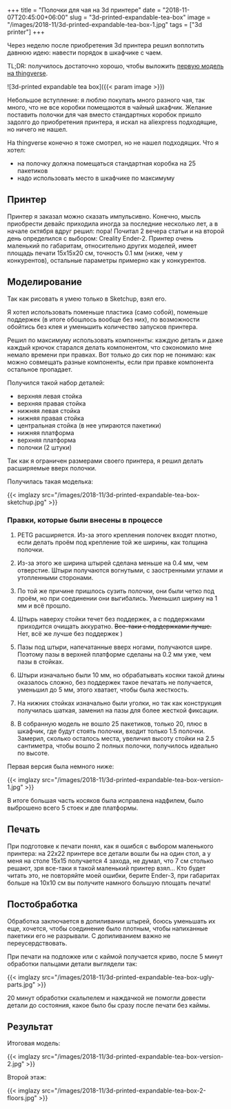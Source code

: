 +++
title = "Полочки для чая на 3d принтере"
date = "2018-11-07T20:45:00+06:00"
slug = "3d-printed-expandable-tea-box"
image = "/images/2018-11/3d-printed-expandable-tea-box-1.jpg"
tags = ["3d printer"]
+++

Через неделю после приобретения 3d принтера решил воплотить давнюю идею: навести порядок в шкафчике с чаем.

TL;DR: получилось достаточно хорошо, чтобы выложить [первую модель на thingverse](https://www.thingiverse.com/thing:3197921).

![3d-printed expandable tea box]({{< param image >}})
<!--more-->

Небольшое вступление: я люблю покупать много разного чая, так много, что не все коробки помещаются в чайный шкафчик. Желание поставить полочки для чая вместо стандартных коробок пришло задолго до приобретения принтера, я искал на aliexpress подходящие, но ничего не нашел.

На thingverse конечно я тоже смотрел, но не нашел подходящих. Что я хотел:

- на полочку должна помещаться стандартная коробка на 25 пакетиков
- надо использовать место в шкафчике по максимуму

## Принтер
Принтер я заказал можно сказать импульсивно. Конечно, мысль приобрести девайс приходила иногда за последние несколько лет, а в начале октября вдруг решил: пора! Почитал 2 вечера статьи и на второй день определился с выбором: Creality Ender-2. Принтер очень маленький по габаритам, относительно других моделей, имеет площадь печати 15x15x20 см, точность 0.1 мм (ниже, чем у конкурентов), остальные параметры примерно как у конкурентов.

## Моделирование
Так как рисовать я умею только в Sketchup, взял его.

Я хотел использовать поменьше пластика (само собой), поменьше поддержек (в итоге обошлось вообще без них), по возможности обойтись без клея и уменьшить количество запусков принтера.

Решил по максимуму использовать компоненты: каждую деталь и даже каждый крючок старался делать компонентом, что сэкономило мне немало времени при правках. Вот только до сих пор не понимаю: как можно совмещать разные компоненты, если при правке компонента остальное пропадает.

Получился такой набор деталей:

- верхняя левая стойка
- верхняя правая стойка
- нижняя левая стойка
- нижняя правая стойка
- центральная стойка (в нее упираются пакетики)
- нижняя платформа
- верхняя платформа
- полочки (2 штуки)

Так как я ограничен размерами своего принтера, я решил делать расширяемые вверх полочки.

Получилась такая моделька:

{{< imglazy src="/images/2018-11/3d-printed-expandable-tea-box-sketchup.jpg" >}}

### Правки, которые были внесены в процессе

1. PETG расширяется. Из-за этого крепления полочек входят плотно, если делать проём под крепление той же ширины, как толщина полочки.

2. Из-за этого же ширина штырей сделана меньше на 0.4 мм, чем отверстие. Штыри получаются вогнутыми, с заостренными углами и утопленными сторонами.

3. По той же причине пришлось сузить полочки, они были четко под проём, но при соединении они выгибались. Уменьшил ширину на 1 мм и всё прошло.

4. Штырь наверху стойки течет без поддержек, а с поддержками приходится очищать аккуратно. ~~Все-таки с поддержками лучше.~~ Нет, всё же лучше без поддержек )

5. Пазы под штыри, напечатанные вверх ногами, получаются шире. Поэтому пазы в верхней платформе сделаны на 0.2 мм уже, чем пазы в стойках.

6. Штыри изначально были 10 мм, но обрабатывать косяки такой длины оказалось сложно, без поддержек такое печатать не получается, уменьшил до 5 мм, этого хватает, чтобы была жесткость.

7. На нижних стойках изначально были уголки, но так как конструкция получилась шаткая, заменил на пазы для более жесткой фиксации.

8. В собранную модель не вошло 25 пакетиков, только 20, плюс в шкафчик, где будут стоять полочки, входит только 1.5 полочки. Замерил, сколько осталось места, увеличил высоту стойки на 2.5 сантиметра, чтобы вошло 2 полных полочки, получилось идеально по высоте.

Первая версия была немного ниже:

{{< imglazy src="/images/2018-11/3d-printed-expandable-tea-box-version-1.jpg" >}}

В итоге большая часть косяков была исправлена надфилем, было выброшено всего 5 стоек и две платформы.

## Печать
При подготовке к печати понял, как я ошибся с выбором маленького принтера: на 22х22 принтере все детали вошли бы на один стол, а у меня на столе 15х15 получается 4 захода, не думал, что 7 см столько решают, зря все-таки я такой маленький принтер взял... Кто будет читать это, не повторяйте моей ошибки, берите Ender-3, при габаритах больше на 10x10 см вы получите намного большую площать печати!

## Постобработка
Обработка заключается в допиливании штырей, боюсь уменьшать их еще, хочется, чтобы соединение было плотным, чтобы напиханные пакетики его не разрывали. С допиливанием важно не переусердствовать.

При печати на подложке или с каймой получается криво, после 5 минут обработки пальцами детали выглядели так:

{{< imglazy src="/images/2018-11/3d-printed-expandable-tea-box-ugly-parts.jpg" >}}

20 минут обработки скальпелем и наждачкой не помогли довести детали до состояния, какое было бы сразу после печати без каймы.

## Результат
Итоговая модель:

{{< imglazy src="/images/2018-11/3d-printed-expandable-tea-box-version-2.jpg" >}}

Второй этаж:

{{< imglazy src="/images/2018-11/3d-printed-expandable-tea-box-2-floors.jpg" >}}
